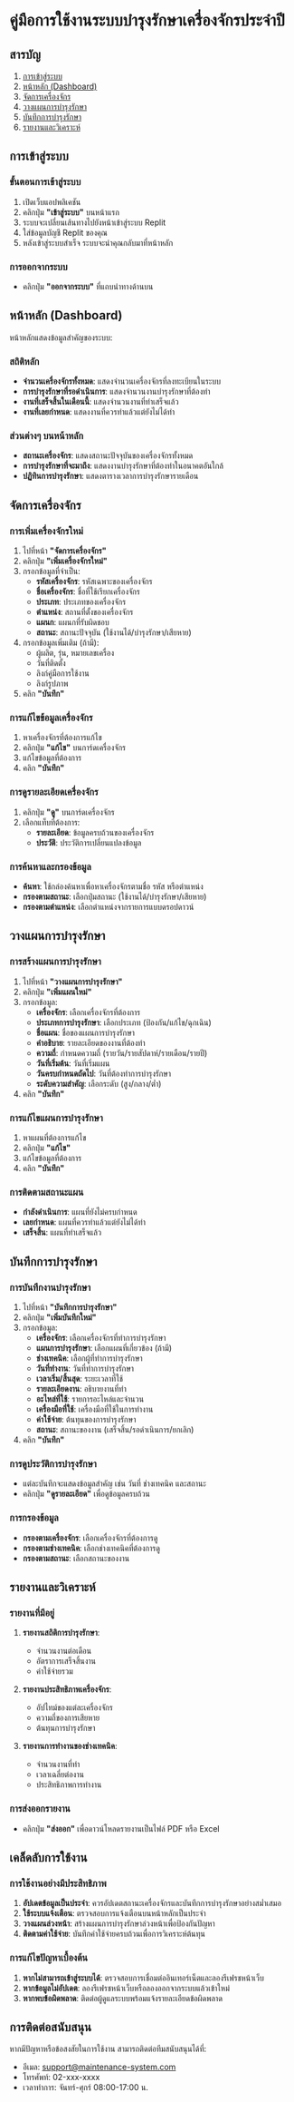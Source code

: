 # คู่มือการใช้งานระบบบำรุงรักษาเครื่องจักรประจำปี

## สารบัญ
1. [การเข้าสู่ระบบ](#การเข้าสู่ระบบ)
2. [หน้าหลัก (Dashboard)](#หน้าหลัก-dashboard)
3. [จัดการเครื่องจักร](#จัดการเครื่องจักร)
4. [วางแผนการบำรุงรักษา](#วางแผนการบำรุงรักษา)
5. [บันทึกการบำรุงรักษา](#บันทึกการบำรุงรักษา)
6. [รายงานและวิเคราะห์](#รายงานและวิเคราะห์)

## การเข้าสู่ระบบ

### ขั้นตอนการเข้าสู่ระบบ
1. เปิดเว็บแอปพลิเคชัน
2. คลิกปุ่ม **"เข้าสู่ระบบ"** บนหน้าแรก
3. ระบบจะเปลี่ยนเส้นทางไปยังหน้าเข้าสู่ระบบ Replit
4. ใส่ข้อมูลบัญชี Replit ของคุณ
5. หลังเข้าสู่ระบบสำเร็จ ระบบจะนำคุณกลับมาที่หน้าหลัก

### การออกจากระบบ
- คลิกปุ่ม **"ออกจากระบบ"** ที่แถบนำทางด้านบน

## หน้าหลัก (Dashboard)

หน้าหลักแสดงข้อมูลสำคัญของระบบ:

### สถิติหลัก
- **จำนวนเครื่องจักรทั้งหมด**: แสดงจำนวนเครื่องจักรที่ลงทะเบียนในระบบ
- **การบำรุงรักษาที่รอดำเนินการ**: แสดงจำนวนงานบำรุงรักษาที่ต้องทำ
- **งานที่เสร็จสิ้นในเดือนนี้**: แสดงจำนวนงานที่ทำเสร็จแล้ว
- **งานที่เลยกำหนด**: แสดงงานที่ควรทำแล้วแต่ยังไม่ได้ทำ

### ส่วนต่างๆ บนหน้าหลัก
- **สถานะเครื่องจักร**: แสดงสถานะปัจจุบันของเครื่องจักรทั้งหมด
- **การบำรุงรักษาที่จะมาถึง**: แสดงงานบำรุงรักษาที่ต้องทำในอนาคตอันใกล้
- **ปฏิทินการบำรุงรักษา**: แสดงตารางเวลาการบำรุงรักษารายเดือน

## จัดการเครื่องจักร

### การเพิ่มเครื่องจักรใหม่
1. ไปที่หน้า **"จัดการเครื่องจักร"**
2. คลิกปุ่ม **"เพิ่มเครื่องจักรใหม่"**
3. กรอกข้อมูลที่จำเป็น:
   - **รหัสเครื่องจักร**: รหัสเฉพาะของเครื่องจักร
   - **ชื่อเครื่องจักร**: ชื่อที่ใช้เรียกเครื่องจักร
   - **ประเภท**: ประเภทของเครื่องจักร
   - **ตำแหน่ง**: สถานที่ตั้งของเครื่องจักร
   - **แผนก**: แผนกที่รับผิดชอบ
   - **สถานะ**: สถานะปัจจุบัน (ใช้งานได้/บำรุงรักษา/เสียหาย)
4. กรอกข้อมูลเพิ่มเติม (ถ้ามี):
   - ผู้ผลิต, รุ่น, หมายเลขเครื่อง
   - วันที่ติดตั้ง
   - ลิงก์คู่มือการใช้งาน
   - ลิงก์รูปภาพ
5. คลิก **"บันทึก"**

### การแก้ไขข้อมูลเครื่องจักร
1. หาเครื่องจักรที่ต้องการแก้ไข
2. คลิกปุ่ม **"แก้ไข"** บนการ์ดเครื่องจักร
3. แก้ไขข้อมูลที่ต้องการ
4. คลิก **"บันทึก"**

### การดูรายละเอียดเครื่องจักร
1. คลิกปุ่ม **"ดู"** บนการ์ดเครื่องจักร
2. เลือกแท็บที่ต้องการ:
   - **รายละเอียด**: ข้อมูลครบถ้วนของเครื่องจักร
   - **ประวัติ**: ประวัติการเปลี่ยนแปลงข้อมูล

### การค้นหาและกรองข้อมูล
- **ค้นหา**: ใช้กล่องค้นหาเพื่อหาเครื่องจักรตามชื่อ รหัส หรือตำแหน่ง
- **กรองตามสถานะ**: เลือกปุ่มสถานะ (ใช้งานได้/บำรุงรักษา/เสียหาย)
- **กรองตามตำแหน่ง**: เลือกตำแหน่งจากรายการแบบดรอปดาวน์

## วางแผนการบำรุงรักษา

### การสร้างแผนการบำรุงรักษา
1. ไปที่หน้า **"วางแผนการบำรุงรักษา"**
2. คลิกปุ่ม **"เพิ่มแผนใหม่"**
3. กรอกข้อมูล:
   - **เครื่องจักร**: เลือกเครื่องจักรที่ต้องการ
   - **ประเภทการบำรุงรักษา**: เลือกประเภท (ป้องกัน/แก้ไข/ฉุกเฉิน)
   - **ชื่อแผน**: ชื่อของแผนการบำรุงรักษา
   - **คำอธิบาย**: รายละเอียดของงานที่ต้องทำ
   - **ความถี่**: กำหนดความถี่ (รายวัน/รายสัปดาห์/รายเดือน/รายปี)
   - **วันที่เริ่มต้น**: วันที่เริ่มแผน
   - **วันครบกำหนดถัดไป**: วันที่ต้องทำการบำรุงรักษา
   - **ระดับความสำคัญ**: เลือกระดับ (สูง/กลาง/ต่ำ)
4. คลิก **"บันทึก"**

### การแก้ไขแผนการบำรุงรักษา
1. หาแผนที่ต้องการแก้ไข
2. คลิกปุ่ม **"แก้ไข"**
3. แก้ไขข้อมูลที่ต้องการ
4. คลิก **"บันทึก"**

### การติดตามสถานะแผน
- **กำลังดำเนินการ**: แผนที่ยังไม่ครบกำหนด
- **เลยกำหนด**: แผนที่ควรทำแล้วแต่ยังไม่ได้ทำ
- **เสร็จสิ้น**: แผนที่ทำเสร็จแล้ว

## บันทึกการบำรุงรักษา

### การบันทึกงานบำรุงรักษา
1. ไปที่หน้า **"บันทึกการบำรุงรักษา"**
2. คลิกปุ่ม **"เพิ่มบันทึกใหม่"**
3. กรอกข้อมูล:
   - **เครื่องจักร**: เลือกเครื่องจักรที่ทำการบำรุงรักษา
   - **แผนการบำรุงรักษา**: เลือกแผนที่เกี่ยวข้อง (ถ้ามี)
   - **ช่างเทคนิค**: เลือกผู้ที่ทำการบำรุงรักษา
   - **วันที่ทำงาน**: วันที่ทำการบำรุงรักษา
   - **เวลาเริ่ม/สิ้นสุด**: ระยะเวลาที่ใช้
   - **รายละเอียดงาน**: อธิบายงานที่ทำ
   - **อะไหล่ที่ใช้**: รายการอะไหล่และจำนวน
   - **เครื่องมือที่ใช้**: เครื่องมือที่ใช้ในการทำงาน
   - **ค่าใช้จ่าย**: ต้นทุนของการบำรุงรักษา
   - **สถานะ**: สถานะของงาน (เสร็จสิ้น/รอดำเนินการ/ยกเลิก)
4. คลิก **"บันทึก"**

### การดูประวัติการบำรุงรักษา
- แต่ละบันทึกจะแสดงข้อมูลสำคัญ เช่น วันที่ ช่างเทคนิค และสถานะ
- คลิกปุ่ม **"ดูรายละเอียด"** เพื่อดูข้อมูลครบถ้วน

### การกรองข้อมูล
- **กรองตามเครื่องจักร**: เลือกเครื่องจักรที่ต้องการดู
- **กรองตามช่างเทคนิค**: เลือกช่างเทคนิคที่ต้องการดู
- **กรองตามสถานะ**: เลือกสถานะของงาน

## รายงานและวิเคราะห์

### รายงานที่มีอยู่
1. **รายงานสถิติการบำรุงรักษา**: 
   - จำนวนงานต่อเดือน
   - อัตราการเสร็จสิ้นงาน
   - ค่าใช้จ่ายรวม

2. **รายงานประสิทธิภาพเครื่องจักร**:
   - อัปไทม์ของแต่ละเครื่องจักร
   - ความถี่ของการเสียหาย
   - ต้นทุนการบำรุงรักษา

3. **รายงานการทำงานของช่างเทคนิค**:
   - จำนวนงานที่ทำ
   - เวลาเฉลี่ยต่องาน
   - ประสิทธิภาพการทำงาน

### การส่งออกรายงาน
- คลิกปุ่ม **"ส่งออก"** เพื่อดาวน์โหลดรายงานเป็นไฟล์ PDF หรือ Excel

## เคล็ดลับการใช้งาน

### การใช้งานอย่างมีประสิทธิภาพ
1. **อัปเดตข้อมูลเป็นประจำ**: ควรอัปเดตสถานะเครื่องจักรและบันทึกการบำรุงรักษาอย่างสม่ำเสมอ
2. **ใช้ระบบแจ้งเตือน**: ตรวจสอบการแจ้งเตือนบนหน้าหลักเป็นประจำ
3. **วางแผนล่วงหน้า**: สร้างแผนการบำรุงรักษาล่วงหน้าเพื่อป้องกันปัญหา
4. **ติดตามค่าใช้จ่าย**: บันทึกค่าใช้จ่ายครบถ้วนเพื่อการวิเคราะห์ต้นทุน

### การแก้ไขปัญหาเบื้องต้น
1. **หากไม่สามารถเข้าสู่ระบบได้**: ตรวจสอบการเชื่อมต่ออินเทอร์เน็ตและลองรีเฟรชหน้าเว็บ
2. **หากข้อมูลไม่อัปเดต**: ลองรีเฟรชหน้าเว็บหรือลองออกจากระบบแล้วเข้าใหม่
3. **หากพบข้อผิดพลาด**: ติดต่อผู้ดูแลระบบพร้อมแจ้งรายละเอียดข้อผิดพลาด

## การติดต่อสนับสนุน

หากมีปัญหาหรือข้อสงสัยในการใช้งาน สามารถติดต่อทีมสนับสนุนได้ที่:
- อีเมล: support@maintenance-system.com
- โทรศัพท์: 02-xxx-xxxx
- เวลาทำการ: จันทร์-ศุกร์ 08:00-17:00 น.